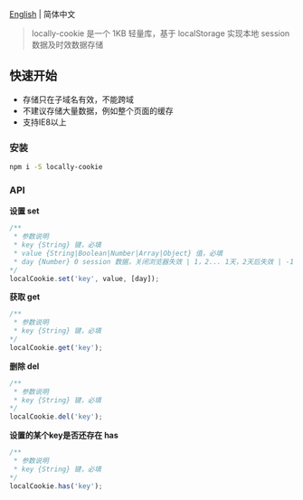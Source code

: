 
[English](./README.md) | 简体中文

> locally-cookie 是一个 1KB 轻量库，基于 localStorage 实现本地 session 数据及时效数据存储

## 快速开始

- 存储只在子域名有效，不能跨域
- 不建议存储大量数据，例如整个页面的缓存
- 支持IE8以上

### 安装

```bash
npm i -S locally-cookie
```

### API

**设置 set**

```js
/**
 * 参数说明
 * key {String} 键，必填
 * value {String|Boolean|Number|Array|Object} 值，必填
 * day {Number} 0 session 数据，关闭浏览器失效 | 1，2... 1天，2天后失效 | -1 理论永久有效，选填 默认为 0
*/
localCookie.set('key', value, [day]);
```

**获取 get**

```js
/**
 * 参数说明
 * key {String} 键，必填
*/
localCookie.get('key');
```

**删除 del**

```js
/**
 * 参数说明
 * key {String} 键，必填
*/
localCookie.del('key');
```

**设置的某个key是否还存在 has**

```js
/**
 * 参数说明
 * key {String} 键，必填
*/
localCookie.has('key');
```
